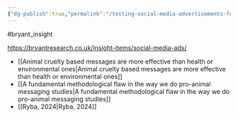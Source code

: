 ```yaml
---
{"dg-publish":true,"permalink":"/testing-social-media-advertisements-for-animal-advocacy/","created":"2025-10-23T17:42:42.124+01:00","updated":"2025-10-23T18:06:08.622+01:00"}
---
```


#bryant_insight 

https://bryantresearch.co.uk/insight-items/social-media-ads/

- [[Animal cruelty based messages are more effective than health or environmental ones\|Animal cruelty based messages are more effective than health or environmental ones]]
- [[A fundamental methodological flaw in the way we do pro-animal messaging studies\|A fundamental methodological flaw in the way we do pro-animal messaging studies]]
- [[Ryba, 2024\|Ryba, 2024]]  